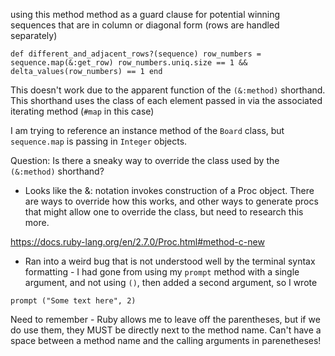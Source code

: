 using this method method as a guard clause for potential winning sequences that are in column or diagonal form (rows are handled separately)

`def different_and_adjacent_rows?(sequence)
  row_numbers = sequence.map(&:get_row)
  row_numbers.uniq.size == 1 && delta_values(row_numbers) == 1
end`

This doesn't work due to the apparent function of the `(&:method)` shorthand. This shorthand uses the class of each element passed in via the associated iterating method (`#map` in this case)

I am trying to reference an instance method of the `Board` class, but `sequence.map` is passing in `Integer` objects. 

Question: Is there a sneaky way to override the class used by the `(&:method)` shorthand?


* Looks like the &: notation invokes construction of a Proc object. There are ways to override how this works, and other ways to generate procs that might allow one to override the class, but need to research this more.

https://docs.ruby-lang.org/en/2.7.0/Proc.html#method-c-new


* Ran into a weird bug that is not understood well by the terminal syntax formatting - I had gone from using my `prompt` method with a single argument, and not using `()`, then added a second argument, so I wrote

`prompt ("Some text here", 2)`


Need to remember - Ruby allows me to leave off the parentheses, but if we do use them, they MUST be directly next to the method name. Can't have a space between a method name and the calling arguments in parenetheses!